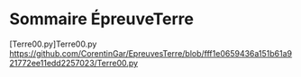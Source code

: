 # Sommaire ÉpreuveTerre


[Terre00.py]Terre00.py https://github.com/CorentinGar/EpreuvesTerre/blob/fff1e0659436a151b61a921772ee11edd2257023/Terre00.py
